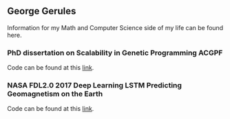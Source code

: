 
## George Gerules  

Information for my Math and Computer Science side of my life can be found here.

### PhD dissertation on Scalability in Genetic Programming ACGPF 

Code can be found at this [link](https://ggerules.github.io/lilgp1.03).  

### NASA FDL2.0 2017 Deep Learning LSTM Predicting Geomagnetism on the Earth 

Code can be found at this [link](https://github.com/nasa-fdl/solar-terrestrial).

